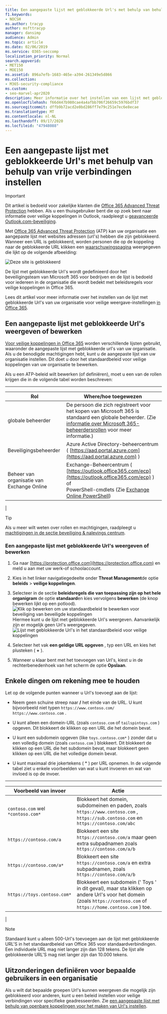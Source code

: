 ```yaml
---
title: Een aangepaste lijst met geblokkeerde Url's met behulp van behulp van vrije verbindingen instellen
f1.keywords:
- NOCSH
ms.author: tracyp
author: msfttracyp
manager: dansimp
audience: Admin
ms.topic: article
ms.date: 02/06/2019
ms.service: O365-seccomp
localization_priority: Normal
search.appverid:
- MET150
- MOE150
ms.assetid: 896a7efb-1683-465e-a394-261349e5d866
ms.collection:
- M365-security-compliance
ms.custom:
- seo-marvel-apr2020
description: Meer informatie over het instellen van een lijst met geblokkeerde Url's voor uw organisatie met behulp van Office 365 Advanced Threat Protection.
ms.openlocfilehash: f66d447b980cae4a4afbb706f26659c5976bdf37
ms.sourcegitcommit: dffb9b72acd2e0bd286ff7e79c251e7ec6e8ecae
ms.translationtype: MT
ms.contentlocale: nl-NL
ms.lasthandoff: 09/17/2020
ms.locfileid: "47948088"
---
```

# <a name="set-up-a-custom-blocked-urls-list-using-atp-safe-links"></a>Een aangepaste lijst met geblokkeerde Url's met behulp van behulp van vrije verbindingen instellen

> [!IMPORTANT]
> Dit artikel is bedoeld voor zakelijke klanten die [Office 365 Advanced Threat Protection](office-365-atp.md) hebben. Als u een thuisgebruiker bent die op zoek bent naar informatie over veilige koppelingen in Outlook, raadpleegt u [geavanceerde Outlook.com-beveiliging](https://support.microsoft.com/office/882d2243-eab9-4545-a58a-b36fee4a46e2).

Met [Office 365 Advanced Threat Protection](office-365-atp.md) (ATP) kan uw organisatie een aangepaste lijst met websites adressen (url's) hebben die zijn geblokkeerd. Wanneer een URL is geblokkeerd, worden personen die op de koppeling naar de geblokkeerde URL klikken een [waarschuwingspagina](atp-safe-links-warning-pages.md) weergegeven die lijkt op de volgende afbeelding:

![Deze site is geblokkeerd](../../media/6b4bda2d-a1e6-419e-8b10-588e83c3af3f.png)

De lijst met geblokkeerde Url's wordt gedefinieerd door het beveiligingsteam van Microsoft 365 voor bedrijven en de lijst is bedoeld voor iedereen in de organisatie die wordt bedekt met beleidsregels voor veilige koppelingen in Office 365.

Lees dit artikel voor meer informatie over het instellen van de lijst met geblokkeerde Url's van uw organisatie voor veilige weergave-instellingen [in Office 365](atp-safe-links.md).

## <a name="view-or-edit-a-custom-list-of-blocked-urls"></a>Een aangepaste lijst met geblokkeerde Url's weergeven of bewerken

[Voor veilige koppelingen in Office 365](atp-safe-links.md) worden verschillende lijsten gebruikt, waaronder de aangepaste lijst met geblokkeerde url's van uw organisatie. Als u de benodigde machtigingen hebt, kunt u de aangepaste lijst van uw organisatie instellen. Dit doet u door het standaardbeleid voor veilige koppelingen van uw organisatie te bewerken.

Als u een ATP-beleid wilt bewerken (of definiëren), moet u een van de rollen krijgen die in de volgende tabel worden beschreven:

****

|Rol|Where/hoe toegewezen|
|---|---|
|globale beheerder|De persoon die zich registreert voor het kopen van Microsoft 365 is standaard een globale beheerder. (Zie [informatie over Microsoft 365-beheerdersrollen](https://docs.microsoft.com/microsoft-365/admin/add-users/about-admin-roles) voor meer informatie.)|
|Beveiligingsbeheerder|Azure Active Directory-beheercentrum ( [https://aad.portal.azure.com](https://aad.portal.azure.com) )|
|Beheer van organisatie van Exchange Online|Exchange-Beheercentrum ( [https://outlook.office365.com/ecp](https://outlook.office365.com/ecp) ) <br>of <br>  PowerShell-cmdlets (Zie [Exchange Online PowerShell](https://docs.microsoft.com/powershell/exchange/exchange-online-powershell))|
|

> [!TIP]
> Als u meer wilt weten over rollen en machtigingen, raadpleegt u [machtigingen in de sectie beveiliging & nalevings centrum](permissions-in-the-security-and-compliance-center.md).

### <a name="to-view-or-edit-a-custom-blocked-urls-list"></a>Een aangepaste lijst met geblokkeerde Url's weergeven of bewerken

1. Ga naar [https://protection.office.com](https://protection.office.com) en meld u aan met uw werk-of schoolaccount.

2. Kies in het linker navigatiegedeelte onder **Threat Management**de optie **beleids** \> **veilige koppelingen**.

3. Selecteer in de sectie **beleidsregels die van toepassing zijn op het hele organigram** de optie **standaard**en kies vervolgens **bewerken** (de knop bewerken lijkt op een potlood).<br/>![Klik op bewerken om uw standaardbeleid te bewerken voor beveiliging van beveiligde koppelingen](../../media/d08f9615-d947-4033-813a-d310ec2c8cca.png)<br/>Hiermee kunt u de lijst met geblokkeerde Url's weergeven. Aanvankelijk zijn er mogelijk geen Url's weergegeven.<br/>![Lijst met geblokkeerde Url's in het standaardbeleid voor veilige koppelingen](../../media/575e1449-6191-40ac-b626-030a2fd3fb11.png)

4. Selecteer het vak **een geldige URL opgeven** , typ een URL en kies het plusteken ( **+** ).

5. Wanneer u klaar bent met het toevoegen van Url's, kiest u in de rechterbenedenhoek van het scherm de optie **Opslaan**.

## <a name="a-few-things-to-keep-in-mind"></a>Enkele dingen om rekening mee te houden

Let op de volgende punten wanneer u Url's toevoegt aan de lijst:

- Neem geen schuine streep naar **/** het einde van de URL. U kunt bijvoorbeeld niet typen `https://www.contoso.com/` `https://www.contoso.com` .

- U kunt alleen een domein-URL (zoals `contoso.com` of `tailspintoys.com` ) opgeven. Dit blokkeert de klikken op een URL die het domein bevat.

- U kunt een subdomein opgeven (like `toys.contoso.com*` ) zonder dat u een volledig domein (zoals `contoso.com` ) blokkeert. Dit blokkeert de klikken op een URL die het subdomein bevat, maar blokkeert geen klikken op een URL die het volledige domein bevat.

- U kunt maximaal drie jokertekens ( \* ) per URL opnemen. In de volgende tabel ziet u enkele voorbeelden van wat u kunt invoeren en wat van invloed is op de invoer.

****

|Voorbeeld van invoer|Actie|
|---|---|
|`contoso.com` wel `*contoso.com*`|Blokkeert het domein, subdomeinen en paden, zoals `https://www.contoso.com` , `https://sub.contoso.com` en `https://contoso.com/abc`|
|`https://contoso.com/a`|Blokkeert een site `https://contoso.com/a` maar geen extra subpadnamen zoals `https://contoso.com/a/b`|
|`https://contoso.com/a*`|Blokkeert een site `https://contoso.com/a` en extra subpadnamen, zoals `https://contoso.com/a/b`|
|`https://toys.contoso.com*`|Blokkeert een subdomein (' Toys ' in dit geval), maar sta klikken op andere Url's voor het domein (zoals `https://contoso.com` of `https://home.contoso.com` ) toe.|
|

> [!NOTE]
> Standaard kunt u alleen 500-Url's toevoegen aan de lijst met geblokkeerde URL'S in het standaardbeleid van Office 365 voor standaardverbindingen. Een individuele URL mag niet langer zijn dan 128 tekens. De lijst alle geblokkeerde URL'S mag niet langer zijn dan 10.000 tekens.

## <a name="how-to-define-exceptions-for-certain-users-in-an-organization"></a>Uitzonderingen definiëren voor bepaalde gebruikers in een organisatie

Als u wilt dat bepaalde groepen Url's kunnen weergeven die mogelijk zijn geblokkeerd voor anderen, kunt u een beleid instellen voor veilige verbindingen voor specifieke geadresseerden. Zie [een aangepaste lijst met behulp van openbare koppelingen voor het maken van Url's instellen](set-up-a-custom-do-not-rewrite-urls-list-with-atp.md).
